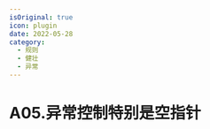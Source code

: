 ```yaml
---
isOriginal: true
icon: plugin
date: 2022-05-28
category:
  - 规则
  - 健壮
  - 异常
---
```


# A05.异常控制特别是空指针
